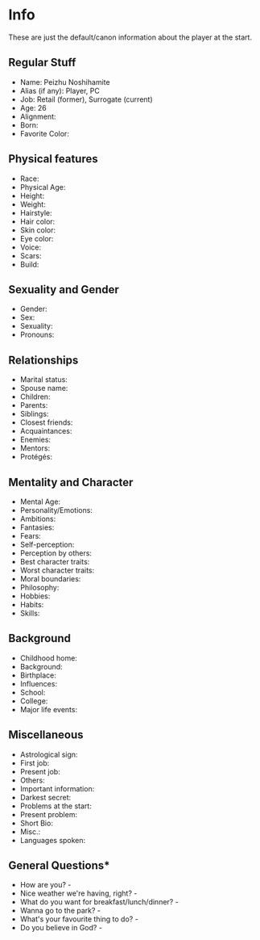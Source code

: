 # Info

These are just the default/canon information about the player at the start.

## Regular Stuff

- Name:                         Peizhu Noshihamite
- Alias (if any):               Player, PC
- Job:                          Retail (former), Surrogate (current)
- Age:                          26
- Alignment:
- Born:
- Favorite Color:

## Physical features

- Race:
- Physical Age:
- Height:
- Weight:
- Hairstyle:
- Hair color:
- Skin color:
- Eye color:
- Voice:
- Scars:
- Build:

## Sexuality and Gender

- Gender:
- Sex:
- Sexuality:
- Pronouns:

## Relationships

- Marital status:
- Spouse name:
- Children:
- Parents:
- Siblings:
- Closest friends:
- Acquaintances:
- Enemies:
- Mentors:
- Protégés:

## Mentality and Character

- Mental Age:
- Personality/Emotions:
- Ambitions:
- Fantasies:
- Fears:
- Self-perception:
- Perception by others:
- Best character traits:
- Worst character traits:
- Moral boundaries:
- Philosophy:
- Hobbies:
- Habits:
- Skills:

## Background

- Childhood home:
- Background:
- Birthplace:
- Influences:
- School:
- College:
- Major life events:

## Miscellaneous

- Astrological sign:
- First job:
- Present job:
- Others:
- Important information:
- Darkest secret:
- Problems at the start:
- Present problem:
- Short Bio:
- Misc.:
- Languages spoken:

## General Questions*

- How are you? -
- Nice weather we're having, right? -
- What do you want for breakfast/lunch/dinner? -
- Wanna go to the park? -
- What's your favourite thing to do? -
- Do you believe in God? -
